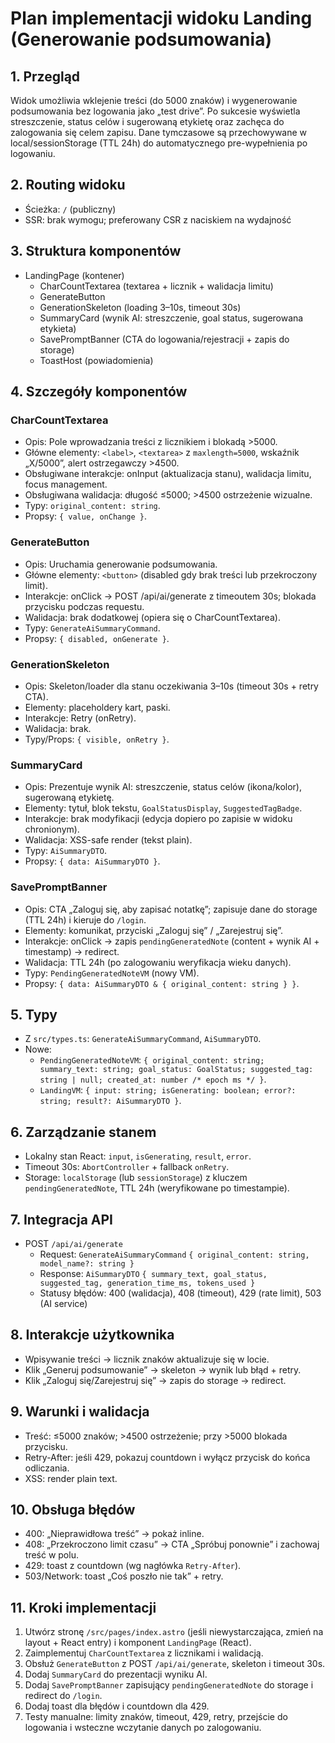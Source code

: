 # Plan implementacji widoku Landing (Generowanie podsumowania)

## 1. Przegląd

Widok umożliwia wklejenie treści (do 5000 znaków) i wygenerowanie podsumowania bez logowania jako „test drive”. Po sukcesie wyświetla streszczenie, status celów i sugerowaną etykietę oraz zachęca do zalogowania się celem zapisu. Dane tymczasowe są przechowywane w local/sessionStorage (TTL 24h) do automatycznego pre-wypełnienia po logowaniu.

## 2. Routing widoku

- Ścieżka: `/` (publiczny)
- SSR: brak wymogu; preferowany CSR z naciskiem na wydajność

## 3. Struktura komponentów

- LandingPage (kontener)
  - CharCountTextarea (textarea + licznik + walidacja limitu)
  - GenerateButton
  - GenerationSkeleton (loading 3–10s, timeout 30s)
  - SummaryCard (wynik AI: streszczenie, goal status, sugerowana etykieta)
  - SavePromptBanner (CTA do logowania/rejestracji + zapis do storage)
  - ToastHost (powiadomienia)

## 4. Szczegóły komponentów

### CharCountTextarea

- Opis: Pole wprowadzania treści z licznikiem i blokadą >5000.
- Główne elementy: `<label>`, `<textarea>` z `maxlength=5000`, wskaźnik „X/5000”, alert ostrzegawczy >4500.
- Obsługiwane interakcje: onInput (aktualizacja stanu), walidacja limitu, focus management.
- Obsługiwana walidacja: długość ≤5000; >4500 ostrzeżenie wizualne.
- Typy: `original_content: string`.
- Propsy: `{ value, onChange }`.

### GenerateButton

- Opis: Uruchamia generowanie podsumowania.
- Główne elementy: `<button>` (disabled gdy brak treści lub przekroczony limit).
- Interakcje: onClick → POST /api/ai/generate z timeoutem 30s; blokada przycisku podczas requestu.
- Walidacja: brak dodatkowej (opiera się o CharCountTextarea).
- Typy: `GenerateAiSummaryCommand`.
- Propsy: `{ disabled, onGenerate }`.

### GenerationSkeleton

- Opis: Skeleton/loader dla stanu oczekiwania 3–10s (timeout 30s + retry CTA).
- Elementy: placeholdery kart, paski.
- Interakcje: Retry (onRetry).
- Walidacja: brak.
- Typy/Props: `{ visible, onRetry }`.

### SummaryCard

- Opis: Prezentuje wynik AI: streszczenie, status celów (ikona/kolor), sugerowaną etykietę.
- Elementy: tytuł, blok tekstu, `GoalStatusDisplay`, `SuggestedTagBadge`.
- Interakcje: brak modyfikacji (edycja dopiero po zapisie w widoku chronionym).
- Walidacja: XSS-safe render (tekst plain).
- Typy: `AiSummaryDTO`.
- Propsy: `{ data: AiSummaryDTO }`.

### SavePromptBanner

- Opis: CTA „Zaloguj się, aby zapisać notatkę”; zapisuje dane do storage (TTL 24h) i kieruje do `/login`.
- Elementy: komunikat, przyciski „Zaloguj się” / „Zarejestruj się”.
- Interakcje: onClick → zapis `pendingGeneratedNote` (content + wynik AI + timestamp) → redirect.
- Walidacja: TTL 24h (po zalogowaniu weryfikacja wieku danych).
- Typy: `PendingGeneratedNoteVM` (nowy VM).
- Propsy: `{ data: AiSummaryDTO & { original_content: string } }`.

## 5. Typy

- Z `src/types.ts`: `GenerateAiSummaryCommand`, `AiSummaryDTO`.
- Nowe:
  - `PendingGeneratedNoteVM`: `{ original_content: string; summary_text: string; goal_status: GoalStatus; suggested_tag: string | null; created_at: number /* epoch ms */ }`.
  - `LandingVM`: `{ input: string; isGenerating: boolean; error?: string; result?: AiSummaryDTO }`.

## 6. Zarządzanie stanem

- Lokalny stan React: `input`, `isGenerating`, `result`, `error`.
- Timeout 30s: `AbortController` + fallback `onRetry`.
- Storage: `localStorage` (lub `sessionStorage`) z kluczem `pendingGeneratedNote`, TTL 24h (weryfikowane po timestampie).

## 7. Integracja API

- POST `/api/ai/generate`
  - Request: `GenerateAiSummaryCommand` `{ original_content: string, model_name?: string }`
  - Response: `AiSummaryDTO` `{ summary_text, goal_status, suggested_tag, generation_time_ms, tokens_used }`
  - Statusy błędów: 400 (walidacja), 408 (timeout), 429 (rate limit), 503 (AI service)

## 8. Interakcje użytkownika

- Wpisywanie treści → licznik znaków aktualizuje się w locie.
- Klik „Generuj podsumowanie” → skeleton → wynik lub błąd + retry.
- Klik „Zaloguj się/Zarejestruj się” → zapis do storage → redirect.

## 9. Warunki i walidacja

- Treść: ≤5000 znaków; >4500 ostrzeżenie; przy >5000 blokada przycisku.
- Retry-After: jeśli 429, pokazuj countdown i wyłącz przycisk do końca odliczania.
- XSS: render plain text.

## 10. Obsługa błędów

- 400: „Nieprawidłowa treść” → pokaż inline.
- 408: „Przekroczono limit czasu” → CTA „Spróbuj ponownie” i zachowaj treść w polu.
- 429: toast z countdown (wg nagłówka `Retry-After`).
- 503/Network: toast „Coś poszło nie tak” + retry.

## 11. Kroki implementacji

1. Utwórz stronę `/src/pages/index.astro` (jeśli niewystarczająca, zmień na layout + React entry) i komponent `LandingPage` (React).
2. Zaimplementuj `CharCountTextarea` z licznikami i walidacją.
3. Obsłuż `GenerateButton` z POST `/api/ai/generate`, skeleton i timeout 30s.
4. Dodaj `SummaryCard` do prezentacji wyniku AI.
5. Dodaj `SavePromptBanner` zapisujący `pendingGeneratedNote` do storage i redirect do `/login`.
6. Dodaj toast dla błędów i countdown dla 429.
7. Testy manualne: limity znaków, timeout, 429, retry, przejście do logowania i wsteczne wczytanie danych po zalogowaniu.
